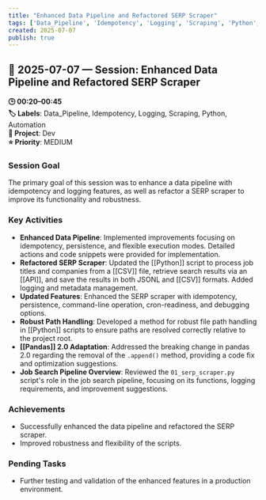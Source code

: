 ```yaml
---
title: "Enhanced Data Pipeline and Refactored SERP Scraper"
tags: ['Data_Pipeline', 'Idempotency', 'Logging', 'Scraping', 'Python', 'Automation']
created: 2025-07-07
publish: true
---
```


## 📅 2025-07-07 — Session: Enhanced Data Pipeline and Refactored SERP Scraper

**🕒 00:20–00:45**  
**🏷️ Labels**: Data_Pipeline, Idempotency, Logging, Scraping, Python, Automation  
**📂 Project**: Dev  
**⭐ Priority**: MEDIUM  


### Session Goal
The primary goal of this session was to enhance a data pipeline with idempotency and logging features, as well as refactor a SERP scraper to improve its functionality and robustness.

### Key Activities
- **Enhanced Data Pipeline**: Implemented improvements focusing on idempotency, persistence, and flexible execution modes. Detailed actions and code snippets were provided for implementation.
- **Refactored SERP Scraper**: Updated the [[Python]] script to process job titles and companies from a [[CSV]] file, retrieve search results via an [[API]], and save the results in both JSONL and [[CSV]] formats. Added logging and metadata management.
- **Updated Features**: Enhanced the SERP scraper with idempotency, persistence, command-line operation, cron-readiness, and debugging options.
- **Robust Path Handling**: Developed a method for robust file path handling in [[Python]] scripts to ensure paths are resolved correctly relative to the project root.
- **[[Pandas]] 2.0 Adaptation**: Addressed the breaking change in pandas 2.0 regarding the removal of the `.append()` method, providing a code fix and optimization suggestions.
- **Job Search Pipeline Overview**: Reviewed the `01_serp_scraper.py` script's role in the job search pipeline, focusing on its functions, logging requirements, and improvement suggestions.

### Achievements
- Successfully enhanced the data pipeline and refactored the SERP scraper.
- Improved robustness and flexibility of the scripts.

### Pending Tasks
- Further testing and validation of the enhanced features in a production environment.

